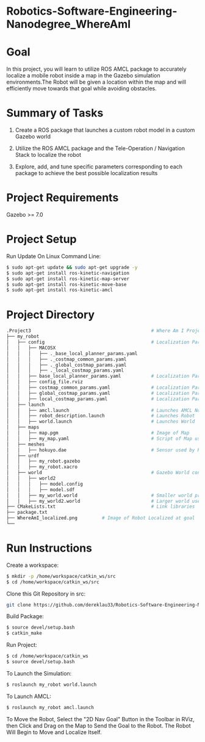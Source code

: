 # Robotics-Software-Engineering-Nanodegree_WhereAmI

# Goal
In this project, you will learn to utilize ROS AMCL package to accurately localize a mobile robot inside a map in the Gazebo simulation environments.The Robot will be given a location within the map and will efficiently move towards that goal while avoiding obstacles.  

# Summary of Tasks
1. Create a ROS package that launches a custom robot model in a custom Gazebo world  

2. Utilize the ROS AMCL package and the Tele-Operation / Navigation Stack to localize the robot  

3. Explore, add, and tune specific parameters corresponding to each package to achieve the best possible localization results  

# Project Requirements
Gazebo >= 7.0  

# Project Setup
Run Update On Linux Command Line:   
```bash
$ sudo apt-get update && sudo apt-get upgrade -y  
$ sudo apt-get install ros-kinetic-navigation  
$ sudo apt-get install ros-kinetic-map-server  
$ sudo apt-get install ros-kinetic-move-base  
$ sudo apt-get install ros-kinetic-amcl  
```  


# Project Directory
 ```bash
 .Project3                                            # Where Am I Project  
 ├── my_robot                                          
 │   ├── config                                       # Localization Parameters
 │   │   ├── MACOSX
 │   │   │   ├── ._base_local_planner_params.yaml
 │   │   │   ├── ._costmap_common_params.yaml
 │   │   │   ├── ._global_costmap_params.yaml
 │   │   │   ├── ._local_costmap_params.yaml
 │   │   ├── base_local_planner_params.yaml           # Localization Params for Local Planner
 │   │   ├── config_file.rviz                         
 │   │   ├── costmap_common_params.yaml               # Localization Params for Common Cost Map
 │   │   ├── global_costmap_params.yaml               # Localization Params for Global Cost Map
 │   │   ├── local_costmap_params.yaml                # Localization Params for Local Cost Map
 │   ├── launch      
 │   │   ├── amcl.launch                              # Launches AMCL Node
 │   │   ├── robot_description.launch                 # Launches Robot 
 │   │   ├── world.launch                             # Launches World
 │   ├── maps  
 │   │   ├── map.pgm                                  # Image of Map
 │   │   ├── my_map.yaml                              # Script of Map used by Robot
 │   ├── meshes 
 │   │   ├── hokuyo.dae                               # Sensor used by Robot
 │   ├── urdf   
 │   │   ├── my_robot.gazebo
 │   │   ├── my_robot.xacro
 │   ├── world                                        # Gazebo World containing models    
 │   │   ├── world2
 │   │   │   ├── model.config
 │   │   │   ├── model.sdf
 │   │   ├── my_world.world                           # Smaller world previously used
 │   │   ├── my_world2.world                          # Larger world used in this project
 ├── CMakeLists.txt                                   # Link libraries 
 ├── package.txt
 ├── WhereAmI_localized.png         # Image of Robot Localized at goal
 └──                              
```

# Run Instructions
Create a workspace:    
```bash
$ mkdir -p /home/workspace/catkin_ws/src
$ cd /home/workspace/catkin_ws/src
```   

Clone this Git Repository in src:    
```bash
git clone https://github.com/dereklau33/Robotics-Software-Engineering-Nanodegree_WhereAmI.git
```  

Build Package:  
```bash
$ source devel/setup.bash
$ catkin_make
```

Run Project: 
```bash
$ cd /home/workspace/catkin_ws
$ source devel/setup.bash
``` 

To Launch the Simulation:
```bash
$ roslaunch my_robot world.launch
``` 

To Launch AMCL: 
```bash
$ roslaunch my_robot amcl.launch
``` 

To Move the Robot, Select the "2D Nav Goal" Button in the Toolbar in RViz, then Click and Drag on the Map to Send the Goal to the Robot. The Robot Will Begin to Move and Localize Itself.


